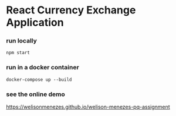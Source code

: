 # React Currency Exchange Application

### run locally

```
npm start
```

### run in a docker container

```
docker-compose up --build
```

### see the online demo

https://welisonmenezes.github.io/welison-menezes-pq-assignment
